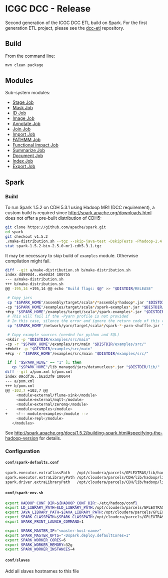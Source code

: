 ICGC DCC - Release
===

Second generation of the ICGC DCC ETL build on Spark. For the first generation ETL project, please see the [dcc-etl](https://github.com/icgc-dcc/dcc-etl) repository.

Build
---

From the command line:

```bash
mvn clean package
```

Modules
---
Sub-system modules:

- [Stage Job](dcc-release-job/dcc-release-job-stage/README.md)
- [Mask Job](dcc-release-job/dcc-release-job-mask/README.md)
- [ID Job](dcc-release-job/dcc-release-job-id/README.md)
- [Image Job](dcc-release-job/dcc-release-job-image/README.md)
- [Annotate Job](dcc-release-job/dcc-release-job-annotate/README.md)
- [Join Job](dcc-release-job/dcc-release-job-join/README.md)
- [Import Job](dcc-release-job/dcc-release-job-import/README.md)
- [FATHMM Job](dcc-release-job/dcc-release-job-fathmm/README.md)
- [Functional Impact Job](dcc-release-job/dcc-release-job-fi/README.md)
- [Summarize Job](dcc-release-job/dcc-release-job-summarize/README.md)
- [Document Job](dcc-release-job/dcc-release-job-document/README.md)
- [Index Job](dcc-release-job/dcc-release-job-index/README.md)
- [Export Job](dcc-release-job/dcc-release-job-export/README.md)

Spark
---

### Build

To run Spark 1.5.2 on CDH 5.3.1 using Hadoop MR1 (DCC requirement), a custom build is required since http://spark.apache.org/downloads.html does not offer a pre-built distribution of CDH5:

```bash
git clone https://github.com/apache/spark.git
cd spark
git checkout v1.5.2
./make-distribution.sh --tgz --skip-java-test -DskipTests -Phadoop-2.4 -Dhadoop.version=2.5.0-mr1-cdh5.3.1
stat spark-1.5.2-bin-2.5.0-mr1-cdh5.3.1.tgz
```

It may be necessary to skip build of `examples` module. Otherwise compilation might fail.

```bash
diff --git a/make-distribution.sh b/make-distribution.sh
index dd990d4..e5e0d34 100755
--- a/make-distribution.sh
+++ b/make-distribution.sh
@@ -195,14 +195,14 @@ echo "Build flags: $@" >> "$DISTDIR/RELEASE"

 # Copy jars
 cp "$SPARK_HOME"/assembly/target/scala*/*assembly*hadoop*.jar "$DISTDIR/lib/"
-cp "$SPARK_HOME"/examples/target/scala*/spark-examples*.jar "$DISTDIR/lib/"
+#cp "$SPARK_HOME"/examples/target/scala*/spark-examples*.jar "$DISTDIR/lib/"
 # This will fail if the -Pyarn profile is not provided
 # In this case, silence the error and ignore the return code of this command
 cp "$SPARK_HOME"/network/yarn/target/scala*/spark-*-yarn-shuffle.jar "$DISTDIR/lib/" &> /dev/null || :

 # Copy example sources (needed for python and SQL)
-mkdir -p "$DISTDIR/examples/src/main"
-cp -r "$SPARK_HOME"/examples/src/main "$DISTDIR/examples/src/"
+#mkdir -p "$DISTDIR/examples/src/main"
+#cp -r "$SPARK_HOME"/examples/src/main "$DISTDIR/examples/src/"

 if [ "$SPARK_HIVE" == "1" ]; then
   cp "$SPARK_HOME"/lib_managed/jars/datanucleus*.jar "$DISTDIR/lib/"
diff --git a/pom.xml b/pom.xml
index 09cdf36..b62d3f9 100644
--- a/pom.xml
+++ b/pom.xml
@@ -103,7 +103,7 @@
     <module>external/flume-sink</module>
     <module>external/mqtt</module>
     <module>external/zeromq</module>
-    <module>examples</module>
+    <!-- module>examples</module -->
     <module>repl</module>
   </modules>
```

See http://spark.apache.org/docs/1.5.2/building-spark.html#specifying-the-hadoop-version for details.


### Configuration

#### `conf/spark-defaults.conf`

```bash
spark.executor.extraClassPath   /opt/cloudera/parcels/GPLEXTRAS/lib/hadoop/lib/hadoop-lzo.jar
spark.executor.extraLibraryPath /opt/cloudera/parcels/CDH/lib/hadoop/lib/native:/opt/cloudera/parcels/GPLEXTRAS/lib/hadoop/lib/native
spark.driver.extraLibraryPath   /opt/cloudera/parcels/CDH/lib/hadoop/lib/native:/opt/cloudera/parcels/GPLEXTRAS/lib/hadoop/lib/native
```

#### `conf/spark-env.sh`

```bash
export HADOOP_CONF_DIR=${HADOOP_CONF_DIR:-/etc/hadoop/conf}
export LD_LIBRARY_PATH=$LD_LIBRARY_PATH:/opt/cloudera/parcels/GPLEXTRAS/lib/hadoop/lib/native:/opt/cloudera/parcels/CDH/lib/hadoop/lib/native
export JAVA_LIBRARY_PATH=$JAVA_LIBRARY_PATH:/opt/cloudera/parcels/GPLEXTRAS/lib/hadoop/lib/native:/opt/cloudera/parcels/CDH/lib/hadoop/lib/native
export SPARK_CLASSPATH=$SPARK_CLASSPATH:/opt/cloudera/parcels/GPLEXTRAS/lib/hadoop/lib/hadoop-lzo.jar
export SPARK_PRINT_LAUNCH_COMMAND=1

export SPARK_MASTER_IP="<master-host-name>"
export SPARK_MASTER_OPTS="-Dspark.deploy.defaultCores=1"
export SPARK_WORKER_CORES=6
export SPARK_WORKER_MEMORY=32g
export SPARK_WORKER_INSTANCES=4
```

#### `conf/slaves`

Add all slaves hostnames to this file
